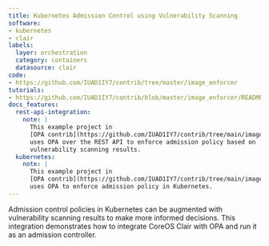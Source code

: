 ```yaml
---
title: Kubernetes Admission Control using Vulnerability Scanning
software:
- kubernetes
- clair
labels:
  layer: orchestration
  category: containers
  datasource: clair
code:
- https://github.com/IUAD1IY7/contrib/tree/master/image_enforcer
tutorials:
- https://github.com/IUAD1IY7/contrib/blob/master/image_enforcer/README.md
docs_features:
  rest-api-integration:
    note: |
      This example project in
      [OPA contrib](https://github.com/IUAD1IY7/contrib/tree/main/image_enforcer)
      uses OPA over the REST API to enforce admission policy based on
      vulnerability scanning results.
  kubernetes:
    note: |
      This example project in
      [OPA contrib](https://github.com/IUAD1IY7/contrib/tree/main/image_enforcer)
      uses OPA to enforce admission policy in Kubernetes.
---
```

Admission control policies in Kubernetes can be augmented with
vulnerability scanning results to make more informed decisions.
This integration demonstrates how to integrate CoreOS Clair with OPA and
run it as an admission controller.

